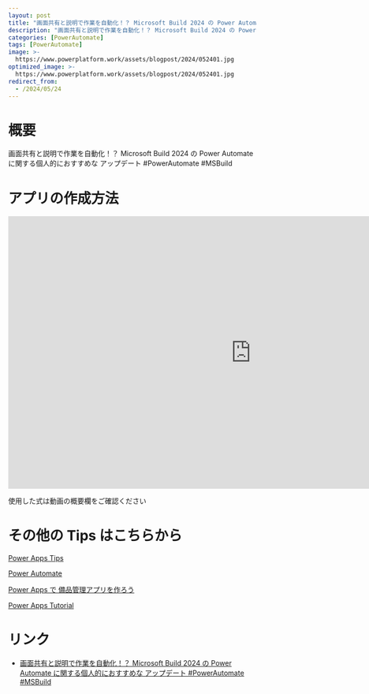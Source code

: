 ```yaml
---
layout: post
title: "画面共有と説明で作業を自動化！？ Microsoft Build 2024 の Power Automate に関する個人的におすすめな アップデート #PowerAutomate #MSBuild"
description: "画面共有と説明で作業を自動化！？ Microsoft Build 2024 の Power Automate に関する個人的におすすめな アップデート #PowerAutomate #MSBuildを動画で分かりやすく解説"
categories: [PowerAutomate]
tags: [PowerAutomate]
image: >-
  https://www.powerplatform.work/assets/blogpost/2024/052401.jpg
optimized_image: >-
  https://www.powerplatform.work/assets/blogpost/2024/052401.jpg
redirect_from:
  - /2024/05/24
---
```



#  概要

画面共有と説明で作業を自動化！？ Microsoft Build 2024 の Power Automate に関する個人的におすすめな アップデート #PowerAutomate #MSBuild


# アプリの作成方法

<iframe width="983" height="553" src="https://www.youtube.com/embed/DE5adbfCBQA" title="YouTube video player" frameborder="0" allow="accelerometer; autoplay; clipboard-write; encrypted-media; gyroscope; picture-in-picture" allowfullscreen></iframe>


使用した式は動画の概要欄をご確認ください


# その他の Tips はこちらから

[Power Apps Tips](https://www.youtube.com/watch?v=VrAQf3JQ7yM&list=PLVhFi1fb3DqakSLVMn22DDcySXh9jtzi- )


[Power Automate](https://www.youtube.com/watch?v=-YnJYT0ASEM&list=PLVhFi1fb3Dqbzic6GieqnLFgD3aTj-eHA)


[Power Apps で 備品管理アプリを作ろう](https://www.youtube.com/playlist?list=PLVhFi1fb3DqZM3HKb8Hea6XEL96990Fyn)


[Power Apps Tutorial](https://www.youtube.com/playlist?list=PLVhFi1fb3DqalxpL974VvAJvV4iWoSbe_)


# リンク


- [画面共有と説明で作業を自動化！？ Microsoft Build 2024 の Power Automate に関する個人的におすすめな アップデート #PowerAutomate #MSBuild](https://www.youtube.com/watch?v=DE5adbfCBQA)

